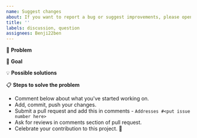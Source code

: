 ```yaml
---
name: Suggest changes
about: If you want to report a bug or suggest improvements, please open an issue.
title: ''
labels: discussion, question
assignees: Benji22ben
---
```


<!--- Provide a general summary of the issue in the Title above -->
<!-- Make sure that you've read through https://github.com/firstcontributions/first-contributions/issues/35892 and understand the design of this project. If you have questions about it, please write a comment in that issue. -->

🐞 **Problem**

<!--- Provide a detailed description of the change or addition you are proposing -->
<!--- If it is a feature or a bug, what problem is it solving-->

🎯 **Goal**

<!--- Why is this change important to you? How would you use it? -->
<!--- How can it benefit other users? -->

💡 **Possible solutions**

<!--- Not obligatory, but suggest an idea for implementing addition or change -->

📋 **Steps to solve the problem**

- Comment below about what you've started working on.
- Add, commit, push your changes.
- Submit a pull request and add this in comments - `Addresses #<put issue number here>`
- Ask for reviews in comments section of pull request.
- Celebrate your contribution to this project. 🎉
